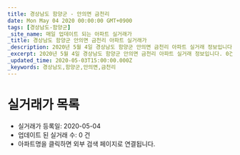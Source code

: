 ```yaml
---
title: 경상남도 함양군 - 안의면 금천리
date: Mon May 04 2020 00:00:00 GMT+0900
tags: [경상남도-함양군]
_site_name: 매일 업데이트 되는 아파트 실거래가
_title: 경상남도 함양군 안의면 금천리 아파트 실거래가
_description: 2020년 5월 4일 경상남도 함양군 안의면 금천리 아파트 실거래 정보입니다. 0건 아파트 정보가 있습니다.
_excerpt: 2020년 5월 4일 경상남도 함양군 안의면 금천리 아파트 실거래 정보입니다. 0건 아파트 정보가 있습니다.
_updated_time: 2020-05-03T15:00:00.000Z
_keywords: 경상남도,함양군,안의면,금천리
---
```






# 실거래가 목록
- 실거래가 등록일: 2020-05-04
- 업데이트 된 실거래 수: 0 건
- 아파트명을 클릭하면 외부 검색 페이지로 연결됩니다.




